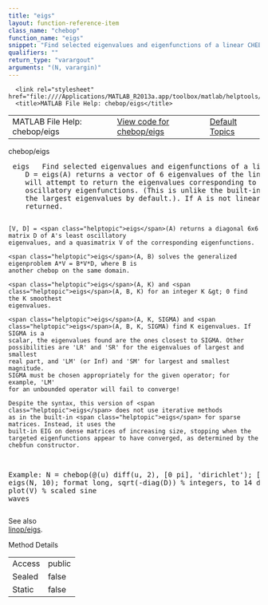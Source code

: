 ```yaml
---
title: "eigs"
layout: function-reference-item
class_name: "chebop"
function_name: "eigs"
snippet: "Find selected eigenvalues and eigenfunctions of a linear CHEBOP."
qualifiers: ""
return_type: "varargout"
arguments: "(N, varargin)"
---
```


<html>
   <head>
      <meta http-equiv="Content-Type" content="text/html; charset=utf-8">
   
      <link rel="stylesheet" href="file:////Applications/MATLAB_R2013a.app/toolbox/matlab/helptools/private/helpwin.css">
      <title>MATLAB File Help: chebop/eigs</title>
   </head>
   <body>
      <!--Single-page help-->
      <table border="0" cellspacing="0" width="100%">
         <tr class="subheader">
            <td class="headertitle">MATLAB File Help: chebop/eigs</td>
            <td class="subheader-left"><a href="matlab:edit chebop/eigs">View code for chebop/eigs</a></td>
            <td class="subheader-right"><a href="matlab:helpwin">Default Topics</a></td>
         </tr>
      </table>
      <div class="title">chebop/eigs</div>
      <div class="helptext"><pre><!--helptext --> <span class="helptopic">eigs</span>   Find selected eigenvalues and eigenfunctions of a linear CHEBOP.
    D = <span class="helptopic">eigs</span>(A) returns a vector of 6 eigenvalues of the linear CHEBOP A. <span class="helptopic">eigs</span>
    will attempt to return the eigenvalues corresponding to the least
    oscillatory eigenfunctions. (This is unlike the built-in <span class="helptopic">eigs</span>, which returns
    the largest eigenvalues by default.). If A is not linear, an error is
    returned.
 
    [V, D] = <span class="helptopic">eigs</span>(A) returns a diagonal 6x6 matrix D of A's least oscillatory
    eigenvalues, and a quasimatrix V of the corresponding eigenfunctions.
 
    <span class="helptopic">eigs</span>(A, B) solves the generalized eigenproblem A*V = B*V*D, where B is
    another chebop on the same domain.
 
    <span class="helptopic">eigs</span>(A, K) and <span class="helptopic">eigs</span>(A, B, K) for an integer K &gt; 0 find the K smoothest
    eigenvalues.
 
    <span class="helptopic">eigs</span>(A, K, SIGMA) and <span class="helptopic">eigs</span>(A, B, K, SIGMA) find K eigenvalues. If SIGMA is a
    scalar, the eigenvalues found are the ones closest to SIGMA. Other
    possibilities are 'LR' and 'SR' for the eigenvalues of largest and smallest
    real part, and 'LM' (or Inf) and 'SM' for largest and smallest magnitude.
    SIGMA must be chosen appropriately for the given operator; for example, 'LM'
    for an unbounded operator will fail to converge!
 
    Despite the syntax, this version of <span class="helptopic">eigs</span> does not use iterative methods
    as in the built-in <span class="helptopic">eigs</span> for sparse matrices. Instead, it uses the
    built-in EIG on dense matrices of increasing size, stopping when the 
    targeted eigenfunctions appear to have converged, as determined by the
    chebfun constructor.
 
  Example:
    N = chebop(@(u) diff(u, 2), [0 pi], 'dirichlet');
    [V, D] = eigs(N, 10);
    format long, sqrt(-diag(D))  % integers, to 14 digits
    plot(V) % scaled sine waves</pre></div><!--after help --><!--seeAlso--><div class="footerlinktitle">See also</div><div class="footerlink"> <a href="matlab:helpwin linop/eigs">linop/eigs</a>.
</div>
      <!--Method-->
      <div class="sectiontitle">Method Details</div>
      <table class="class-details">
         <tr>
            <td class="class-detail-label">Access</td>
            <td>public</td>
         </tr>
         <tr>
            <td class="class-detail-label">Sealed</td>
            <td>false</td>
         </tr>
         <tr>
            <td class="class-detail-label">Static</td>
            <td>false</td>
         </tr>
      </table>
   </body>
</html>
